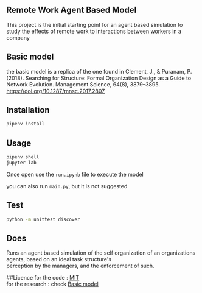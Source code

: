 ## Remote Work Agent Based Model 
This project is the initial starting point for an agent based simulation to study the effects of remote work to interactions
between workers in a company 

## Basic model
the basic model is a replica of the one found in 
Clement, J., & Puranam, P. (2018). Searching for Structure: Formal Organization Design as a Guide to Network Evolution. Management Science, 64(8), 3879–3895. https://doi.org/10.1287/mnsc.2017.2807

## Installation 
``` bash
pipenv install 
```

## Usage 
``` bash 
pipenv shell 
jupyter lab
```

Once open use the `run.ipynb` file to execute the model 

you can also run `main.py`, but it is not suggested 

## Test 
```bash 
python -m unittest discover
```

## Does
Runs an agent based simulation of the self organization of an organizations agents, based on an ideal task structure's \
perception by the managers, and the enforcement of such. 

##Licence 
for the code : [MIT](https://choosealicense.com/licenses/mit/) \
for the research : check [Basic model](#basic-model) 